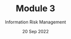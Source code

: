 ---
title: Module 3
subtitle: Information Risk Management
layout: default
modal-id: 3
date: 20 Sep 2022
img: module-3.jpg
thumbnail: module-3.jpg
alt: image-alt
project-date: 20 Sep 2022
tutor: Dr Stelios Sotiriadis
unit: 12
description: Information Risk Management
---